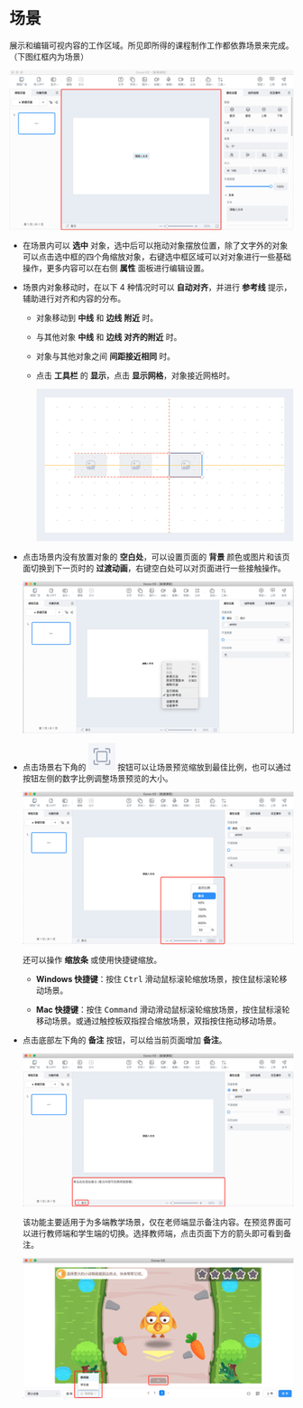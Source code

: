 # 场景

展示和编辑可视内容的工作区域。所见即所得的课程制作工作都依靠场景来完成。（下图红框内为场景）

![场景](img/scene.png)

- 在场景内可以 **选中** 对象，选中后可以拖动对象摆放位置，除了文字外的对象可以点击选中框的四个角缩放对象，右键选中框区域可以对对象进行一些基础操作，更多内容可以在右侧 **属性** 面板进行编辑设置。

- 场景内对象移动时，在以下 4 种情况时可以 **自动对齐**，并进行 **参考线** 提示，辅助进行对齐和内容的分布。
    - 对象移动到 **中线** 和 **边线** **附近** 时。
    - 与其他对象 **中线** 和 **边线** **对齐的附近** 时。
    - 对象与其他对象之间 **间距接近相同** 时。
    - 点击 **工具栏** 的 **显示**，点击 **显示网格**，对象接近网格时。

        ![参考线](img/guide_line.png)

- 点击场景内没有放置对象的 **空白处**，可以设置页面的 **背景** 颜色或图片和该页面切换到下一页时的 **过渡动画**，右键空白处可以对页面进行一些接触操作。

    ![右键空白处](img/scene2.png)

- 点击场景右下角的 ![最佳](img/best.png) 按钮可以让场景预览缩放到最佳比例，也可以通过按钮左侧的数字比例调整场景预览的大小。

    ![调整尺寸](img/scenesize.png)

    还可以操作 **缩放条** 或使用快捷键缩放。

    - **Windows 快捷键**：按住 <kbd>Ctrl</kbd> 滑动鼠标滚轮缩放场景，按住鼠标滚轮移动场景。

    - **Mac 快捷键**：按住 <kbd>Command</kbd> 滑动滑动鼠标滚轮缩放场景，按住鼠标滚轮移动场景。或通过触控板双指捏合缩放场景，双指按住拖动移动场景。

- 点击底部左下角的 **备注** 按钮，可以给当前页面增加 **备注**。

    ![备注](img/remarks.png)

    该功能主要适用于为多端教学场景，仅在老师端显示备注内容。在预览界面可以进行教师端和学生端的切换。选择教师端，点击页面下方的箭头即可看到备注。

    ![备注](img/tips.png)
